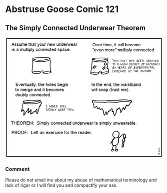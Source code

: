 # Abstruse Goose Comic 121
## The Simply Connected Underwear Theorem

![image](simply_connected_underwear.png)
### Comment
Please do not email me about my abuse of mathematical terminology and lack of rigor or I will find you and compactify your ass.
